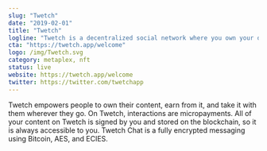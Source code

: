 ```yaml
---
slug: "Twetch"
date: "2019-02-01"
title: "Twetch"
logline: "Twetch is a decentralized social network where you own your data and earn money for your content."
cta: "https://twetch.app/welcome"
logo: /img/Twetch.svg
category: metaplex, nft
status: live
website: https://twetch.app/welcome
twitter: https://twitter.com/twetchapp
---
```


Twetch empowers people to own their content, earn from it, and take it with them wherever they go. On Twetch, interactions are micropayments. All of your content on Twetch is signed by you and stored on the blockchain, so it is always accessible to you. Twetch Chat is a fully encrypted messaging using Bitcoin, AES, and ECIES.
